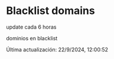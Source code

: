 # Blacklist domains

update cada 6 horas

dominios en blacklist

Última actualización: 22/9/2024, 12:00:52
